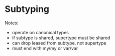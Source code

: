# Subtyping

Notes:

- operate on canonical types
- if subtype is shared, supertype must be shared
- can drop leased from subtype, not supertype
- must end with my/my or var/var
